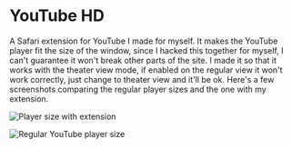 YouTube HD
==========

A Safari extension for YouTube I made for myself.
It makes the YouTube player fit the size of the window, since I hacked this together for myself, I can't guarantee it won't break other parts of the site. I made it so that it works with the theater view mode, if enabled on the regular view it won't work correctly, just change to theater view and it'll be ok.
Here's a few screenshots comparing the regular player sizes and the one with my extension.

![Player size with extension](https://cl.ly/mJDS/image.png)

![Regular YouTube player size](https://cl.ly/mJk7/image.png)